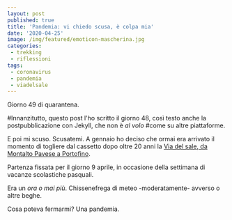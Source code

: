 ```yaml
---
layout: post
published: true
title: 'Pandemia: vi chiedo scusa, è colpa mia'
date: '2020-04-25'
image: /img/featured/emoticon-mascherina.jpg
categories:
 - trekking
 - riflessioni
tags:
 - coronavirus
 - pandemia
 - viadelsale
---
```

Giorno 49 di quarantena.

#Innanzitutto, questo post l'ho scritto il giorno 48, così testo anche la postpubblicazione con Jekyll, che non è *al volo* #come su altre piattaforme.

E poi mi scuso. Scusatemi.
A gennaio ho deciso che ormai era arrivato il momento di togliere dal cassetto dopo oltre 20 anni la [Via del sale, da Montalto Pavese a Portofino](/escursioni/via-del-sale).

Partenza fissata per il giorno 9 aprile, in occasione della settimana di vacanze scolastiche pasquali.

Era un *ora o mai più*. Chissenefrega di meteo -moderatamente- avverso o altre beghe.

Cosa poteva fermarmi? Una pandemia.
